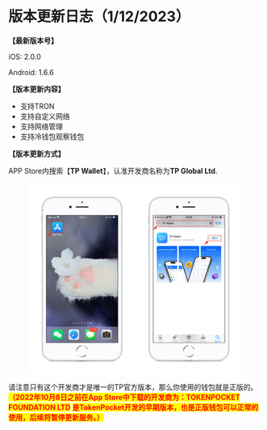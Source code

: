# 版本更新日志（1/12/2023）

**【最新版本号】**

iOS: 2.0.0

Android: 1.6.6

&#x20;

**【版本更新内容】**

* 支持TRON
* 支持自定义网络
* 支持网络管理
* 支持冷钱包观察钱包



**【版本更新方式】**&#x20;

APP Store内搜索【**TP Wallet**】，认准开发商名称为**TP Global Ltd**.

<figure><img src="../../.gitbook/assets/image (1) (2) (1).png" alt=""><figcaption></figcaption></figure>

请注意只有这个开发商才是唯一的TP官方版本，那么你使用的钱包就是正版的。<mark style="color:red;">**（2022年10月8日之前在App Store中下载的开发商为：TOKENPOCKET FOUNDATION LTD**</mark> <mark style="color:red;">**是TokenPocket开发的早期版本，也是正版钱包可以正常的使用，后续将暂停更新服务。）**</mark>
